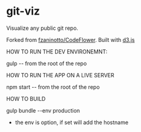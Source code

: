 git-viz
==========

Visualize any public git repo.

Forked from <a href="https://github.com/fzaninotto/CodeFlower">fzaninotto/CodeFlower</a>. 
Built with <a href="https://github.com/mbostock/d3">d3.js</a>



HOW TO RUN THE DEV ENVIRONEMNT:

gulp -- from the root of the repo 


HOW TO RUN THE APP ON A LIVE SERVER

npm start -- from the root of the repo


HOW TO BUILD

gulp bundle --env production
  - the env is option, if set will add the hostname
